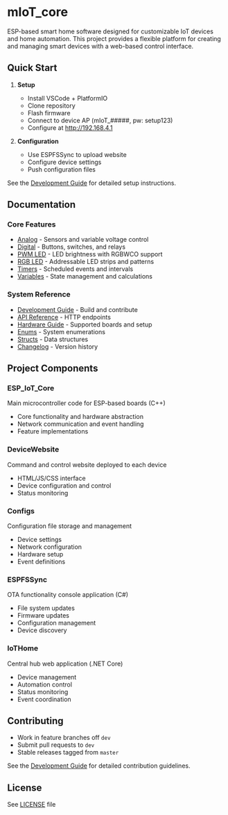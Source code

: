 # mIoT_core

ESP-based smart home software designed for customizable IoT devices and home automation. This project provides a flexible platform for creating and managing smart devices with a web-based control interface.

## Quick Start

1. **Setup**
   - Install VSCode + PlatformIO
   - Clone repository
   - Flash firmware
   - Connect to device AP (mIoT_#####, pw: setup123)
   - Configure at http://192.168.4.1

2. **Configuration**
   - Use ESPFSSync to upload website
   - Configure device settings
   - Push configuration files

See the [Development Guide](/docs/development/readme.md) for detailed setup instructions.

## Documentation

### Core Features
* [Analog](/analog/readme.md) - Sensors and variable voltage control
* [Digital](/digital/readme.md) - Buttons, switches, and relays
* [PWM LED](/pwm/readme.md) - LED brightness with RGBWCO support
* [RGB LED](/rgb/readme.md) - Addressable LED strips and patterns
* [Timers](/timer/readme.md) - Scheduled events and intervals
* [Variables](/variables/readme.md) - State management and calculations

### System Reference
* [Development Guide](/docs/development/readme.md) - Build and contribute
* [API Reference](/docs/api/readme.md) - HTTP endpoints
* [Hardware Guide](/docs/hardware/readme.md) - Supported boards and setup
* [Enums](/enums/readme.md) - System enumerations
* [Structs](/structs/readme.md) - Data structures
* [Changelog](/changelog/readme.md) - Version history

## Project Components

### ESP_IoT_Core
Main microcontroller code for ESP-based boards (C++)
- Core functionality and hardware abstraction
- Network communication and event handling
- Feature implementations

### DeviceWebsite
Command and control website deployed to each device
- HTML/JS/CSS interface
- Device configuration and control
- Status monitoring

### Configs
Configuration file storage and management
- Device settings
- Network configuration
- Hardware setup
- Event definitions

### ESPFSSync
OTA functionality console application (C#)
- File system updates
- Firmware updates
- Configuration management
- Device discovery

### IoTHome
Central hub web application (.NET Core)
- Device management
- Automation control
- Status monitoring
- Event coordination

## Contributing
* Work in feature branches off `dev`
* Submit pull requests to `dev`
* Stable releases tagged from `master`

See the [Development Guide](/docs/development/readme.md) for detailed contribution guidelines.

## License
See [LICENSE](LICENSE) file
